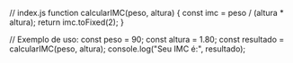 // index.js
function calcularIMC(peso, altura) {
  const imc = peso / (altura * altura);
  return imc.toFixed(2);
}

// Exemplo de uso:
const peso = 90;
const altura = 1.80;
const resultado = calcularIMC(peso, altura);
console.log("Seu IMC é:", resultado);